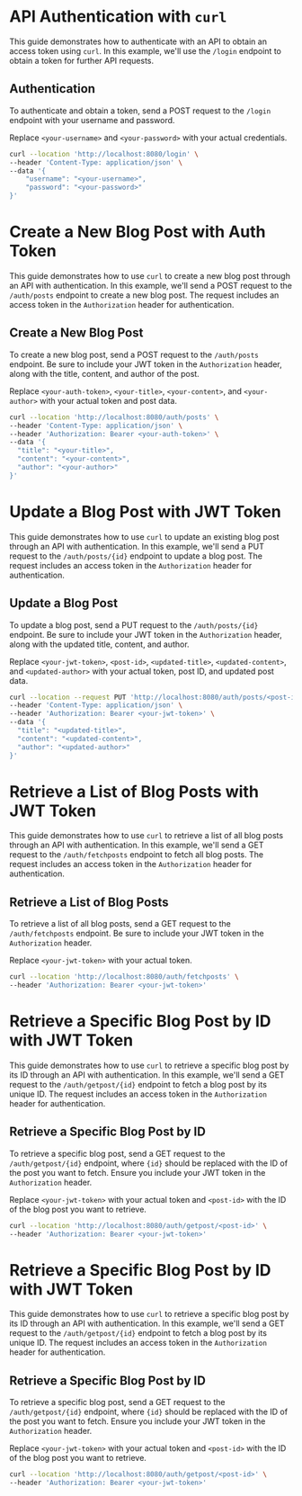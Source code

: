 # API Authentication with `curl`

This guide demonstrates how to authenticate with an API to obtain an access token using `curl`. In this example, we'll use the `/login` endpoint to obtain a token for further API requests.

## Authentication

To authenticate and obtain a token, send a POST request to the `/login` endpoint with your username and password.

Replace `<your-username>` and `<your-password>` with your actual credentials.

```bash
curl --location 'http://localhost:8080/login' \
--header 'Content-Type: application/json' \
--data '{
    "username": "<your-username>",
    "password": "<your-password>"
}'

```

# Create a New Blog Post with Auth Token

This guide demonstrates how to use `curl` to create a new blog post through an API with authentication. In this example, we'll send a POST request to the `/auth/posts` endpoint to create a new blog post. The request includes an access token in the `Authorization` header for authentication.

## Create a New Blog Post

To create a new blog post, send a POST request to the `/auth/posts` endpoint. Be sure to include your JWT token in the `Authorization` header, along with the title, content, and author of the post.

Replace `<your-auth-token>`, `<your-title>`, `<your-content>`, and `<your-author>` with your actual token and post data.

```bash
curl --location 'http://localhost:8080/auth/posts' \
--header 'Content-Type: application/json' \
--header 'Authorization: Bearer <your-auth-token>' \
--data '{
  "title": "<your-title>",
  "content": "<your-content>",
  "author": "<your-author>"
}'

```
# Update a Blog Post with JWT Token

This guide demonstrates how to use `curl` to update an existing blog post through an API with authentication. In this example, we'll send a PUT request to the `/auth/posts/{id}` endpoint to update a blog post. The request includes an access token in the `Authorization` header for authentication.

## Update a Blog Post

To update a blog post, send a PUT request to the `/auth/posts/{id}` endpoint. Be sure to include your JWT token in the `Authorization` header, along with the updated title, content, and author.

Replace `<your-jwt-token>`, `<post-id>`, `<updated-title>`, `<updated-content>`, and `<updated-author>` with your actual token, post ID, and updated post data.

```bash
curl --location --request PUT 'http://localhost:8080/auth/posts/<post-id>' \
--header 'Content-Type: application/json' \
--header 'Authorization: Bearer <your-jwt-token>' \
--data '{
  "title": "<updated-title>",
  "content": "<updated-content>",
  "author": "<updated-author>"
}'

```
# Retrieve a List of Blog Posts with JWT Token

This guide demonstrates how to use `curl` to retrieve a list of all blog posts through an API with authentication. In this example, we'll send a GET request to the `/auth/fetchposts` endpoint to fetch all blog posts. The request includes an access token in the `Authorization` header for authentication.

## Retrieve a List of Blog Posts

To retrieve a list of all blog posts, send a GET request to the `/auth/fetchposts` endpoint. Be sure to include your JWT token in the `Authorization` header.

Replace `<your-jwt-token>` with your actual token.

```bash
curl --location 'http://localhost:8080/auth/fetchposts' \
--header 'Authorization: Bearer <your-jwt-token>'

```

# Retrieve a Specific Blog Post by ID with JWT Token

This guide demonstrates how to use `curl` to retrieve a specific blog post by its ID through an API with authentication. In this example, we'll send a GET request to the `/auth/getpost/{id}` endpoint to fetch a blog post by its unique ID. The request includes an access token in the `Authorization` header for authentication.

## Retrieve a Specific Blog Post by ID

To retrieve a specific blog post, send a GET request to the `/auth/getpost/{id}` endpoint, where `{id}` should be replaced with the ID of the post you want to fetch. Ensure you include your JWT token in the `Authorization` header.

Replace `<your-jwt-token>` with your actual token and `<post-id>` with the ID of the blog post you want to retrieve.

```bash
curl --location 'http://localhost:8080/auth/getpost/<post-id>' \
--header 'Authorization: Bearer <your-jwt-token>'

```

# Retrieve a Specific Blog Post by ID with JWT Token

This guide demonstrates how to use `curl` to retrieve a specific blog post by its ID through an API with authentication. In this example, we'll send a GET request to the `/auth/getpost/{id}` endpoint to fetch a blog post by its unique ID. The request includes an access token in the `Authorization` header for authentication.


## Retrieve a Specific Blog Post by ID

To retrieve a specific blog post, send a GET request to the `/auth/getpost/{id}` endpoint, where `{id}` should be replaced with the ID of the post you want to fetch. Ensure you include your JWT token in the `Authorization` header.

Replace `<your-jwt-token>` with your actual token and `<post-id>` with the ID of the blog post you want to retrieve.

```bash
curl --location 'http://localhost:8080/auth/getpost/<post-id>' \
--header 'Authorization: Bearer <your-jwt-token>'

```
